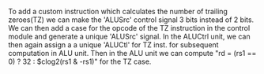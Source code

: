 To add a custom instruction which calculates the number of trailing zeroes(TZ) we can make the 'ALUSrc' control signal 3 bits instead of 2 bits.
We can then add a case for the opcode of the TZ instruction in the control module and generate a unique 'ALUSrc' signal.
In the ALUCtrl unit, we can then again assign a a unique 'ALUCtl' for TZ inst. for subsequent computation in ALU unit.
Then in the ALU unit we can compute "rd = (rs1 == 0) ? 32 : $clog2(rs1 & -rs1)" for the TZ case.
